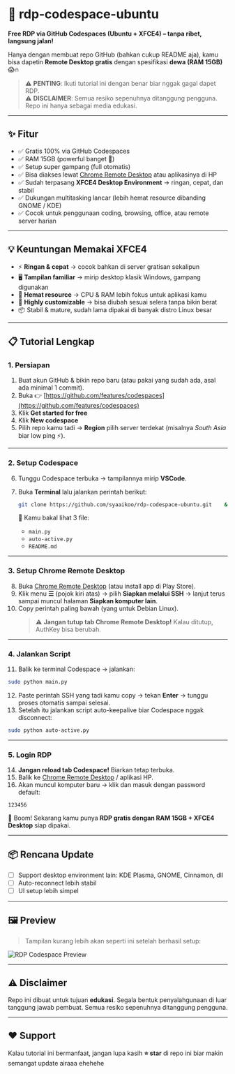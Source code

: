 # 🚀 rdp-codespace-ubuntu
**Free RDP via GitHub Codespaces (Ubuntu + XFCE4) – tanpa ribet, langsung jalan!**  

Hanya dengan membuat repo GitHub (bahkan cukup README aja), kamu bisa dapetin **Remote Desktop gratis** dengan spesifikasi **dewa (RAM 15GB)** 😱🔥  

> ⚠️ **PENTING**: Ikuti tutorial ini dengan benar biar nggak gagal dapet RDP.  
> ⚠️ **DISCLAIMER**: Semua resiko sepenuhnya ditanggung pengguna. Repo ini hanya sebagai media edukasi.  

---

## ✨ Fitur
- ✅ Gratis 100% via GitHub Codespaces  
- ✅ RAM 15GB (powerful banget 🚀)  
- ✅ Setup super gampang (full otomatis)  
- ✅ Bisa diakses lewat [Chrome Remote Desktop](https://remotedesktop.google.com) atau aplikasinya di HP  
- ✅ Sudah terpasang **XFCE4 Desktop Environment** → ringan, cepat, dan stabil  
- ✅ Dukungan multitasking lancar (lebih hemat resource dibanding GNOME / KDE)  
- ✅ Cocok untuk penggunaan coding, browsing, office, atau remote server harian  

---

## 💡 Keuntungan Memakai XFCE4
- ⚡ **Ringan & cepat** → cocok bahkan di server gratisan sekalipun  
- 🖥️ **Tampilan familiar** → mirip desktop klasik Windows, gampang digunakan  
- 🔋 **Hemat resource** → CPU & RAM lebih fokus untuk aplikasi kamu  
- 🔧 **Highly customizable** → bisa diubah sesuai selera tanpa bikin berat  
- 📦 Stabil & mature, sudah lama dipakai di banyak distro Linux besar  

---

## 📋 Tutorial Lengkap

### 1. Persiapan
1. Buat akun GitHub & bikin repo baru (atau pakai yang sudah ada, asal ada minimal 1 commit).  
2. Buka 👉 [https://github.com/features/codespaces](https://github.com/features/codespaces)  
3. Klik **Get started for free**  
4. Klik **New codespace**  
5. Pilih repo kamu tadi → **Region** pilih server terdekat (misalnya *South Asia* biar low ping ⚡).  

---

### 2. Setup Codespace
6. Tunggu Codespace terbuka → tampilannya mirip **VSCode**.  
7. Buka **Terminal** lalu jalankan perintah berikut:  

   ```bash
   git clone https://github.com/syaaikoo/rdp-codespace-ubuntu.git    && cd rdp-codespace-ubuntu && ls
   ```

   📂 Kamu bakal lihat 3 file:  
   - `main.py`  
   - `auto-active.py`  
   - `README.md`

---

### 3. Setup Chrome Remote Desktop
8. Buka [Chrome Remote Desktop](https://remotedesktop.google.com) (atau install app di Play Store).  
9. Klik menu **☰** (pojok kiri atas) → pilih **Siapkan melalui SSH** → lanjut terus sampai muncul halaman **Siapkan komputer lain**.  
10. Copy perintah paling bawah (yang untuk Debian Linux).  
    > ⚠️ **Jangan tutup tab Chrome Remote Desktop!** Kalau ditutup, AuthKey bisa berubah.  

---

### 4. Jalankan Script
11. Balik ke terminal Codespace → jalankan:  

   ```bash
   sudo python main.py
   ```

12. Paste perintah SSH yang tadi kamu copy → tekan **Enter** → tunggu proses otomatis sampai selesai.  
13. Setelah itu jalankan script auto-keepalive biar Codespace nggak disconnect:  

   ```bash
   sudo python auto-active.py
   ```

---

### 5. Login RDP
14. **Jangan reload tab Codespace!** Biarkan tetap terbuka.  
15. Balik ke [Chrome Remote Desktop](https://remotedesktop.google.com) / aplikasi HP.  
16. Akan muncul komputer baru → klik dan masuk dengan password default:  

   ```
   123456
   ```

   🎉 Boom! Sekarang kamu punya **RDP gratis dengan RAM 15GB + XFCE4 Desktop** siap dipakai.  

---

## 📦 Rencana Update
- [ ] Support desktop environment lain: KDE Plasma, GNOME, Cinnamon, dll  
- [ ] Auto-reconnect lebih stabil  
- [ ] UI setup lebih simpel  

---

## 🖼️ Preview
> Tampilan kurang lebih akan seperti ini setelah berhasil setup:  

![RDP Codespace Preview](https://i.ibb.co/bsxnpp1/codespace-rdp-preview.png)  

---

## ⚠️ Disclaimer
Repo ini dibuat untuk tujuan **edukasi**. Segala bentuk penyalahgunaan di luar tanggung jawab pembuat. Semua resiko sepenuhnya ditanggung pengguna.  

---

## ❤️ Support
Kalau tutorial ini bermanfaat, jangan lupa kasih **⭐ star** di repo ini biar makin semangat update airaaa ehehehe
